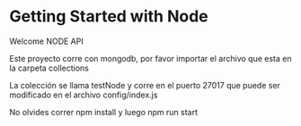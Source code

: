 # Getting Started with Node

Welcome NODE API

Este proyecto corre con mongodb, por favor importar el archivo que esta en la carpeta collections

La colección se llama testNode y corre en el puerto 27017 que puede ser modificado en el archivo config/index.js

No olvides correr npm install y luego npm run start